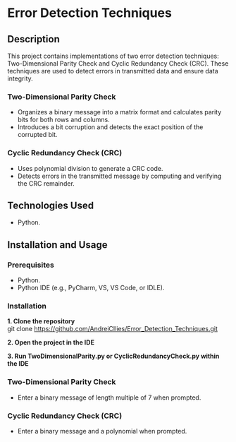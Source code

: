 # Error Detection Techniques

## Description

This project contains implementations of two error detection techniques: Two-Dimensional Parity Check and Cyclic Redundancy Check (CRC). These techniques are used to detect errors in transmitted data and ensure data integrity.

### Two-Dimensional Parity Check
- Organizes a binary message into a matrix format and calculates parity bits for both rows and columns.
- Introduces a bit corruption and detects the exact position of the corrupted bit.

### Cyclic Redundancy Check (CRC)
- Uses polynomial division to generate a CRC code.
- Detects errors in the transmitted message by computing and verifying the CRC remainder.

## Technologies Used

* Python.

## Installation and Usage

### Prerequisites

* Python.
* Python IDE (e.g., PyCharm, VS, VS Code, or IDLE).

### Installation

**1. Clone the repository**  
git clone https://github.com/AndreiCIlies/Error_Detection_Techniques.git

**2. Open the project in the IDE**

**3. Run TwoDimensionalParity.py or CyclicRedundancyCheck.py within the IDE**  
### Two-Dimensional Parity Check  
- Enter a binary message of length multiple of 7 when prompted.

### Cyclic Redundancy Check (CRC)    
- Enter a binary message and a polynomial when prompted.
